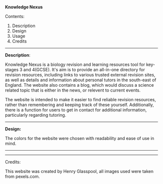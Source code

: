 **Knowledge Nexus**

Contents:
1. Description
2. Design
3. Usage
4. Credits

--------------

**Description**:

Knowledge Nexus is a biology revision and learning resources tool for key-stages 3 and 4(GCSE). It's aim is to provide an all-in-one directory for revision resources, including links to various trusted external revision sites, as well as details and information about personal tutors in the south-east of England. The website also contains a blog, which would discuss a science related topic that is either in the news, or relevent to current events. 

The website is intended to make it easier to find reliable revision resources, rather than remembering and keeping track of these yourself. Additionally, there is a function for users to get in contact for additional information, particularly regarding tutoring. 

--------------

**Design:**

The colors for the website were chosen with readability and ease of use in mind. 

--------------



--------------
Credits:

This website was created by Henry Glasspool, all images used were taken from pexels.com.


